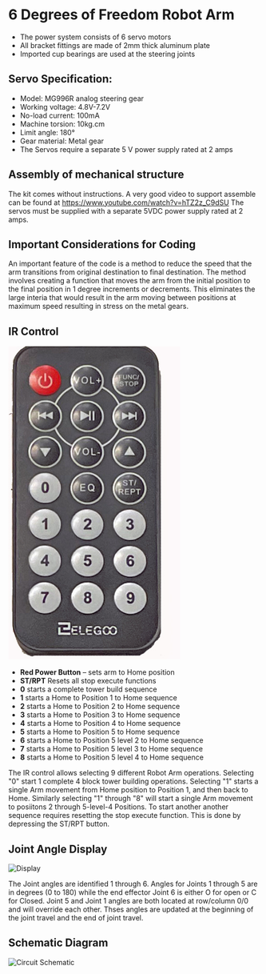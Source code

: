 # 6 Degrees of Freedom Robot Arm

* The power system consists of 6 servo motors
* All bracket fittings are made of 2mm thick aluminum plate
* Imported cup bearings are used at the steering joints

## Servo Specification:
* Model: MG996R analog steering gear
* Working voltage: 4.8V-7.2V
* No-load current: 100mA
* Machine torsion: 10kg.cm
* Limit angle: 180°
* Gear material: Metal gear
* The Servos require a separate 5 V power supply rated at 2 amps

## Assembly of mechanical structure
The kit comes without instructions. A very good video to support assemble can be found at https://www.youtube.com/watch?v=hTZ2z_C9dSU
The servos must be supplied with a separate 5VDC power supply rated at 2 amps.
## Important Considerations for Coding

An important feature of the code is a method to reduce the speed that the arm transitions from original destination to final destination.
The method involves creating a function that moves the arm from the initial position to the final position in 1 degree increments or decrements. This eliminates the large interia that would result in the arm moving between positions at maximum speed resulting in stress on the metal gears.

## IR Control
<img alt="Image of the IR Remote" src="images/IR_Remote.jpg">

  * **Red Power Button** – sets arm to Home position
  * **ST/RPT** Resets all stop execute functions
  * **0** starts a complete tower build sequence
  * **1** starts a Home to Position 1 to Home sequence
  * **2** starts a Home to Position 2 to Home sequence
  * **3** starts a Home to Position 3 to Home sequence
  * **4** starts a Home to Position 4 to Home sequence
  * **5** starts a Home to Position 5 to Home sequence
  * **6** starts a Home to Position 5 level 2 to Home sequence
  * **7** starts a Home to Position 5 level 3 to Home sequence
  * **8** starts a Home to Position 5 level 4 to Home sequence

The IR control allows selecting 9 different Robot Arm operations. 
Selecting "0" start 1 complete 4 block tower building operations.
Selecting "1" starts a single Arm movement from Home position to Position 1, and then back to Home.
Similarly selecting "1" through "8" will start a single Arm movement to posiitons 2 through 5-level-4 Positions.
To start another another sequence requires resetting the stop execute function. This is done by depressing the ST/RPT button.

## Joint Angle Display

<img alt="Display" src="images/Display.JPG ">

The Joint angles are identified 1 through 6. Angles for Joints 1 through 5 are in degrees (0 to 180) while the end effector Joint 6 is either O for open or C for Closed. Joint 5 and Joint 1 angles are both located at row/column 0/0 and will override each other. Thses angles are updated at the beginning of the joint travel and the end of joint travel.

## Schematic Diagram

<img alt="Circuit Schematic" src="images/Robot Arm LCD Schematic.jpg">
